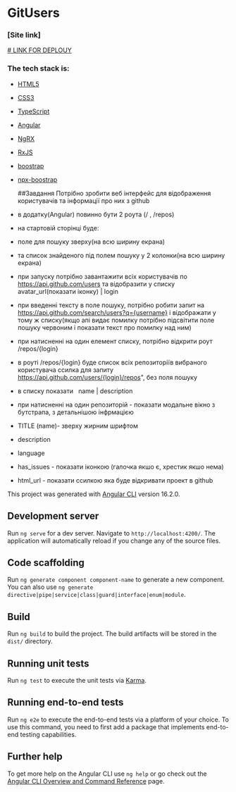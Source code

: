 # GitUsers

### [Site link]


<a href="https://balihome-test.vercel.app/" ># LINK FOR DEPLOUY</a>

### The tech stack is:

- [HTML5](https://en.wikipedia.org/wiki/HTML5)
- [CSS3](https://sass-lang.com/)
- [TypeScript](https://ru.wikipedia.org/wiki/TypeScript)
- [Angular](https://angular.io/)
- [NgRX](https://ngrx.io/)
- [RxJS](https://rxjs.dev/)
- [boostrap](https://getbootstrap.com/)
- [npx-boostrap](https://valor-software.com/ngx-bootstrap/#/)

  ##Завдання
Потрібно зробити веб інтерфейс для відображення користувачів та інформації про них з github
- в додатку(Angular) повинно бути 2 роута (/ , /repos)
- на стартовій сторінці буде:
- поле для пошуку зверху(на всю ширину екрана)
- та список знайденого під полем пошуку у 2 колонки(на всю ширину екрана)
- при запуску потрібно завантажити всіх користувачів по https://api.github.com/users та відобразити у списку   avatar_url(показати іконку) | login
- при введенні тексту в поле пошуку, потрібно робити запит на https://api.github.com/search/users?q={username} i відображати у тому ж списку(якщо апі видає помилку потрібно підсвітити поле пошуку червоним і показати текст про помилку над ним)
- при натисненні на один елемент списку, потрібно відкрити роут /repos/{login}
- в роуті /repos/{login} буде список всіх репозиторіїв вибраного користувача ссилка для запиту https://api.github.com/users/{login}/repos", без поля пошуку
- в списку показати   name | description
- при натисненні на один репозиторій - показати модальне вікно з бутстрапа, з детальнішою інфрмацією
- TITLE (name)- зверху жирним шрифтом
- description
- language
- has_issues - показати іконкою (галочка якшо є, хрестик якшо нема)
- html_url - показати ссилкою яка буде відкривати проект в github

This project was generated with [Angular CLI](https://github.com/angular/angular-cli) version 16.2.0.

## Development server

Run `ng serve` for a dev server. Navigate to `http://localhost:4200/`. The application will automatically reload if you change any of the source files.

## Code scaffolding

Run `ng generate component component-name` to generate a new component. You can also use `ng generate directive|pipe|service|class|guard|interface|enum|module`.

## Build

Run `ng build` to build the project. The build artifacts will be stored in the `dist/` directory.

## Running unit tests

Run `ng test` to execute the unit tests via [Karma](https://karma-runner.github.io).

## Running end-to-end tests

Run `ng e2e` to execute the end-to-end tests via a platform of your choice. To use this command, you need to first add a package that implements end-to-end testing capabilities.

## Further help

To get more help on the Angular CLI use `ng help` or go check out the [Angular CLI Overview and Command Reference](https://angular.io/cli) page.
